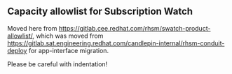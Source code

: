 Capacity allowlist for Subscription Watch
-----------------------------------------
Moved here from https://gitlab.cee.redhat.com/rhsm/swatch-product-allowlist/, which was moved from https://gitlab.sat.engineering.redhat.com/candlepin-internal/rhsm-conduit-deploy for app-interface migration.

Please be careful with indentation!
